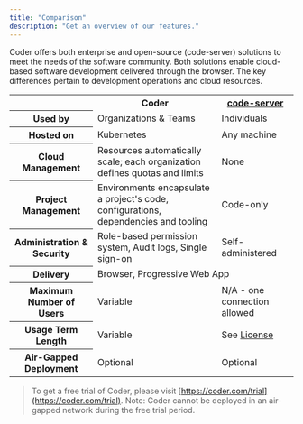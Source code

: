 ```yaml
---
title: "Comparison"
description: "Get an overview of our features."
---
```


Coder offers both enterprise and open-source (code-server) solutions to meet the
needs of the software community. Both solutions enable cloud-based software
development delivered through the browser. The key differences pertain to
development operations and cloud resources.

<table>
    <tr>
        <td></td>
        <th>Coder</th>
        <th><a href="https://github.com/cdr/code-server">code-server</a></th>
    </tr>
    <tr>
        <th>Used by</th>
        <td>Organizations & Teams</td>
        <td>Individuals</td>
    </tr>
    <tr>
        <th>Hosted on</th>
        <td>Kubernetes</td>
        <td>Any machine</td>
    </tr>
    <tr>
        <th>Cloud Management</th>
        <td>Resources automatically scale; each organization
        defines quotas and limits</td>
        <td>None</td>
    </tr>
    <tr>
        <th>Project Management</th>
        <td>Environments encapsulate a project's code,
        configurations, dependencies and tooling</td>
        <td>Code-only</td>
    </tr>
    <tr>
        <th>Administration & Security</th>
        <td>Role-based permission system, Audit logs, Single sign-on</td>
        <td>Self-administered</td>
    </tr>
    <tr>
        <th>Delivery</th>
        <td colspan="2">Browser, Progressive Web App</td>
    </tr>
    <tr>
        <th>Maximum Number of Users</th>
        <td>Variable</td>
        <td>N/A - one connection allowed</td>
    </tr>
    <tr>
        <th>Usage Term Length</th>
        <td>Variable</td>
        <td>See <a href="https://github.com/cdr/code-server/blob/v3.5.0/LICENSE.txt">License</a></td>
    </tr>
    <tr>
        <th>Air-Gapped Deployment</th>
        <td>Optional</td>
        <td>Optional</td>
    </tr>
</table>

> To get a free trial of Coder, please visit
> [https://coder.com/trial](https://coder.com/trial). Note: Coder cannot be
> deployed in an air-gapped network during the free trial period.
